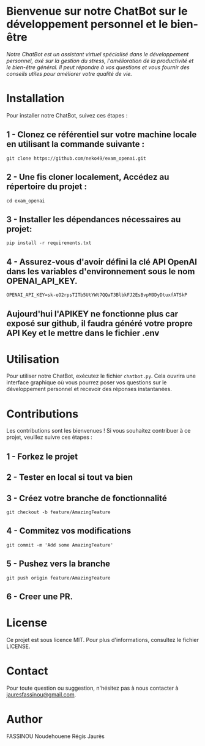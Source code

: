 # **Bienvenue sur notre ChatBot sur le développement personnel et le bien-être**
*Notre ChatBot est un assistant virtuel spécialisé dans le développement personnel, axé sur la gestion du stress, l'amélioration de la productivité et le bien-être général. Il peut répondre à vos questions et vous fournir des conseils utiles pour améliorer votre qualité de vie.*

# **Installation**
Pour installer notre ChatBot, suivez ces étapes :

## **1 - Clonez ce référentiel sur votre machine locale en utilisant la commande suivante :**
```shell
git clone https://github.com/neko49/exam_openai.git
```

## **2 - Une fis cloner localement, Accédez au répertoire du projet :**
```shell
cd exam_openai
```

## **3 - Installer les dépendances nécessaires au projet:**
```shell
pip install -r requirements.txt
```

## **4 - Assurez-vous d'avoir défini la clé API OpenAI dans les variables d'environnement sous le nom OPENAI_API_KEY.**
```shell
OPENAI_API_KEY=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
```
## Aujourd'hui l'APIKEY ne fonctionne plus car exposé sur github, il faudra généré votre propre API Key et le mettre dans le fichier .env


# **Utilisation**
Pour utiliser notre ChatBot, exécutez le fichier `chatbot.py`. Cela ouvrira une interface graphique où vous pourrez poser vos questions sur le développement personnel et recevoir des réponses instantanées.

# Contributions
Les contributions sont les bienvenues ! Si vous souhaitez contribuer à ce projet, veuillez suivre ces étapes :
## 1 - Forkez le projet
## 2 - Tester en local si tout va bien
## 3 - Créez votre branche de fonctionnalité 
```shell
git checkout -b feature/AmazingFeature
```
## 4 - Commitez vos modifications
```shell
git commit -m 'Add some AmazingFeature'
```
## 5 - Pushez vers la branche
```shell
git push origin feature/AmazingFeature
```
## 6 - Creer une PR.


# License
Ce projet est sous licence MIT. Pour plus d'informations, consultez le fichier LICENSE.

# Contact 
Pour toute question ou suggestion, n'hésitez pas à nous contacter à jauresfassinou@gmail.com.

# Author
FASSINOU Noudehouene Régis Jaurès
